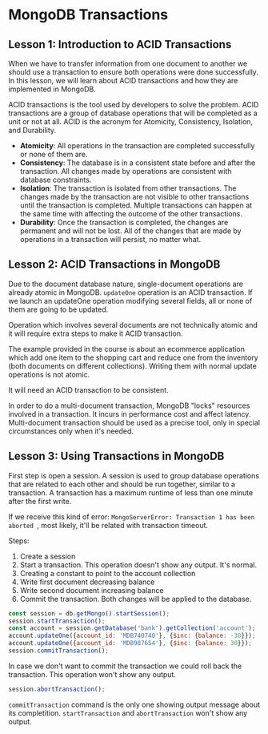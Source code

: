# MongoDB Transactions

## Lesson 1: Introduction to ACID Transactions

When we have to transfer information from one document to another we should use a transaction to ensure both operations were done successfully. In this lesson, we will learn about ACID transactions and how they are implemented in MongoDB.

ACID transactions is the tool used by developers to solve the problem. ACID transactions are a group of database operations that will be completed as a unit or not at all. ACID is the acronym for Atomicity, Consistency, Isolation, and Durability.

* **Atomicity**: All operations in the transaction are completed successfully or none of them are.
* **Consistency**: The database is in a consistent state before and after the transaction. All changes made by operations are consistent with database constraints.
* **Isolation**: The transaction is isolated from other transactions. The changes made by the transaction are not visible to other transactions until the transaction is completed. Multiple transactions can happen at the same time with affecting the outcome of the other transactions.
* **Durability**: Once the transaction is completed, the changes are permanent and will not be lost. All of the changes that are made by operations in a transaction will persist, no matter what.

## Lesson 2: ACID Transactions in MongoDB

Due to the document database nature, single-document operations are already atomic in MongoDB. `updateOne` operation is an ACID transaction. If we launch an updateOne operation modifying several fields, all or none of them are going to be updated. 

Operation which involves several documents are not technically atomic and it will require extra steps to make it ACID transaction. 

The example provided in the course is about an ecommerce application which add one item to the shopping cart and reduce one from the inventory (both documents on different collections). Writing them with normal update operations is not atomic.

It will need an ACID transaction to be consistent.

In order to do a multi-document transaction, MongoDB "locks" resources involved in a transaction. It incurs in performance cost and affect latency. Multi-document transaction should be used as a precise tool, only in special circumstances only when it's needed. 

## Lesson 3: Using Transactions in MongoDB

First step is open a session. A session is used to group database operations that are related to each other and should be run together, similar to a transaction. A transaction has a maximum runtime of less than one minute after the first write. 

If we receive this kind of error: ```MongoServerError: Transaction 1 has been aborted ```, most likely, it'll be related with transaction timeout.

Steps: 

1. Create a session
2. Start a transaction. This operation doesn't show any output. It's normal.
3. Creating a constant to point to the account collection
4. Write first document decreasing balance
5. Write second document increasing balance
6. Commit the transaction. Both changes will be applied to the database.

```javascript
const session = db.getMongo().startSession();
session.startTransaction();
const account = session.getDatabase('bank').getCollection('account');
account.updateOne({account_id: 'MDB740740'}, {$inc: {balance: -30}});
account.updateOne({account_id: 'MDB987654'}, {$inc: {balance: 30}});
session.commitTransaction();
```

In case we don't want to commit the transaction we could roll back the transaction. This operation won't show any output. 

```javascript 
session.abortTransaction();
```

`commitTransaction` command is the only one showing output message about its completition. `startTransaction` and `abortTransaction` won't show any output.

